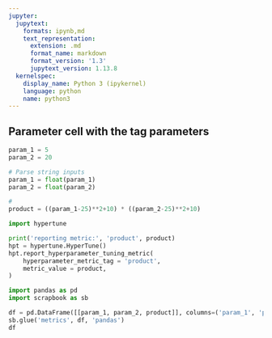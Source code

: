 ```yaml
---
jupyter:
  jupytext:
    formats: ipynb,md
    text_representation:
      extension: .md
      format_name: markdown
      format_version: '1.3'
      jupytext_version: 1.13.8
  kernelspec:
    display_name: Python 3 (ipykernel)
    language: python
    name: python3
---
```


## Parameter cell with the tag parameters

```python tags=["parameters"]
param_1 = 5
param_2 = 20
```

```python
# Parse string inputs
param_1 = float(param_1)
param_2 = float(param_2)
```

```python
#
product = ((param_1-25)**2+10) * ((param_2-25)**2+10)
```

```python
import hypertune

print('reporting metric:', 'product', product)
hpt = hypertune.HyperTune()
hpt.report_hyperparameter_tuning_metric(
    hyperparameter_metric_tag = 'product',
    metric_value = product,
)
```

```python
import pandas as pd
import scrapbook as sb

df = pd.DataFrame([[param_1, param_2, product]], columns=('param_1', 'param_2', 'product'))
sb.glue('metrics', df, 'pandas')
df
```
